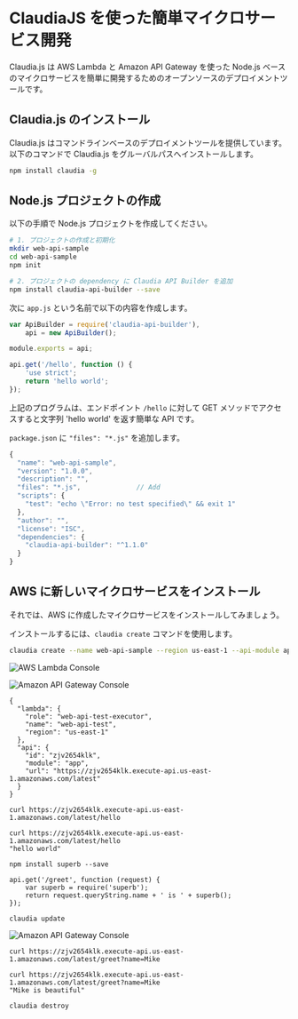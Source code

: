 # ClaudiaJS を使った簡単マイクロサービス開発
Claudia.js は AWS Lambda と Amazon API Gateway を使った Node.js ベースのマイクロサービスを簡単に開発するためのオープンソースのデプロイメントツールです。



## Claudia.js のインストール
Claudia.js はコマンドラインベースのデプロイメントツールを提供しています。以下のコマンドで Claudia.js をグルーバルパスへインストールします。

``` bash
npm install claudia -g

```

## Node.js プロジェクトの作成
以下の手順で Node.js プロジェクトを作成してください。

``` bash
# 1. プロジェクトの作成と初期化
mkdir web-api-sample
cd web-api-sample
npm init

# 2. プロジェクトの dependency に Claudia API Builder を追加
npm install claudia-api-builder --save
```

次に `app.js` という名前で以下の内容を作成します。

``` javascript
var ApiBuilder = require('claudia-api-builder'),
	api = new ApiBuilder();

module.exports = api;

api.get('/hello', function () {
	'use strict';
	return 'hello world';
});
```

上記のプログラムは、エンドポイント `/hello` に対して GET メソッドでアクセスすると文字列 'hello world' を返す簡単な API です。

`package.json` に `"files": "*.js"` を追加します。

``` javascript
{
  "name": "web-api-sample",
  "version": "1.0.0",
  "description": "",
  "files": "*.js",              // Add
  "scripts": {
    "test": "echo \"Error: no test specified\" && exit 1"
  },
  "author": "",
  "license": "ISC",
  "dependencies": {
    "claudia-api-builder": "^1.1.0"
  }
}

```

## AWS に新しいマイクロサービスをインストール
それでは、AWS に作成したマイクロサービスをインストールしてみましょう。

インストールするには、`claudia create` コマンドを使用します。

``` bash
claudia create --name web-api-sample --region us-east-1 --api-module app
```

![AWS Lambda Console](https://raw.githubusercontent.com/KunihikoKido/docs/master/images/aws-lambda-microservices-with-claudiajs-1.png)

![Amazon API Gateway Console](https://raw.githubusercontent.com/KunihikoKido/docs/master/images/aws-lambda-microservices-with-claudiajs-2.png)


```
{
  "lambda": {
    "role": "web-api-test-executor",
    "name": "web-api-test",
    "region": "us-east-1"
  },
  "api": {
    "id": "zjv2654klk",
    "module": "app",
    "url": "https://zjv2654klk.execute-api.us-east-1.amazonaws.com/latest"
  }
}
```

```
curl https://zjv2654klk.execute-api.us-east-1.amazonaws.com/latest/hello
```


```
curl https://zjv2654klk.execute-api.us-east-1.amazonaws.com/latest/hello
"hello world"
```


```
npm install superb --save
```

```
api.get('/greet', function (request) {
	var superb = require('superb');
	return request.queryString.name + ' is ' + superb();
});
```


```
claudia update
```

![Amazon API Gateway Console](https://raw.githubusercontent.com/KunihikoKido/docs/master/images/aws-lambda-microservices-with-claudiajs-3.png)


```
curl https://zjv2654klk.execute-api.us-east-1.amazonaws.com/latest/greet?name=Mike
```

```
curl https://zjv2654klk.execute-api.us-east-1.amazonaws.com/latest/greet?name=Mike
"Mike is beautiful"
```


```
claudia destroy
```
